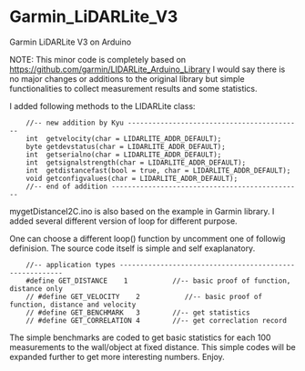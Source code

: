 # Garmin_LiDARLite_V3
Garmin LiDARLite V3 on Arduino

NOTE: This minor code is completely based on https://github.com/garmin/LIDARLite_Arduino_Library I would say there is no major changes or additions to the original library but simple functionalities to collect measurement results and some statistics.

I added following methods to the LIDARLite class:

        //-- new addition by Kyu -------------------------------------------
        int  getvelocity(char = LIDARLITE_ADDR_DEFAULT);        
        byte getdevstatus(char = LIDARLITE_ADDR_DEFAULT);
        int  getserialno(char = LIDARLITE_ADDR_DEFAULT);
        int  getsignalstrength(char = LIDARLITE_ADDR_DEFAULT);
        int  getdistancefast(bool = true, char = LIDARLITE_ADDR_DEFAULT);
        void getconfigvalues(char = LIDARLITE_ADDR_DEFAULT);
        //-- end of addition -----------------------------------------------

mygetDistanceI2C.ino is also based on the example in Garmin library. I added several different version of loop for different purpose.

One can choose a different loop() function by uncomment one of followig definision. The source code itself is simple and self exaplanatory. 

        //-- application types --------------------------------------------------------
        #define GET_DISTANCE    1           //-- basic proof of function, distance only
        // #define GET_VELOCITY    2           //-- basic proof of function, distance and velocity
        // #define GET_BENCHMARK   3        //-- get statistics
        // #define GET_CORRELATION 4        //-- get correclation record

The simple benchmarks are coded to get basic statistics for each 100 measurements to the wall/object at fixed distance. This simple codes will be expanded further to get more interesting numbers. Enjoy.
